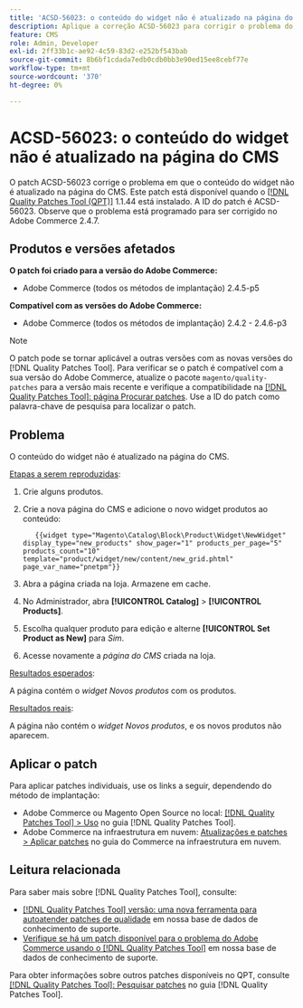 ```yaml
---
title: 'ACSD-56023: o conteúdo do widget não é atualizado na página do CMS'
description: Aplique a correção ACSD-56023 para corrigir o problema do Adobe Commerce em que o conteúdo do widget não é atualizado na página do CMS
feature: CMS
role: Admin, Developer
exl-id: 2ff33b1c-ae92-4c59-83d2-e252bf543bab
source-git-commit: 8b6bf1cdada7edb0cdb0bb3e90ed15ee8cebf77e
workflow-type: tm+mt
source-wordcount: '370'
ht-degree: 0%

---
```


# ACSD-56023: o conteúdo do widget não é atualizado na página do CMS

O patch ACSD-56023 corrige o problema em que o conteúdo do widget não é atualizado na página do CMS. Este patch está disponível quando o [[!DNL Quality Patches Tool (QPT)]](/help/announcements/adobe-commerce-announcements/magento-quality-patches-released-new-tool-to-self-serve-quality-patches.md) 1.1.44 está instalado. A ID do patch é ACSD-56023. Observe que o problema está programado para ser corrigido no Adobe Commerce 2.4.7.

## Produtos e versões afetados

**O patch foi criado para a versão do Adobe Commerce:**

* Adobe Commerce (todos os métodos de implantação) 2.4.5-p5

**Compatível com as versões do Adobe Commerce:**

* Adobe Commerce (todos os métodos de implantação) 2.4.2 - 2.4.6-p3

>[!NOTE]
>
>O patch pode se tornar aplicável a outras versões com as novas versões do [!DNL Quality Patches Tool]. Para verificar se o patch é compatível com a sua versão do Adobe Commerce, atualize o pacote `magento/quality-patches` para a versão mais recente e verifique a compatibilidade na [[!DNL Quality Patches Tool]: página Procurar patches](https://experienceleague.adobe.com/tools/commerce-quality-patches/index.html). Use a ID do patch como palavra-chave de pesquisa para localizar o patch.

## Problema

O conteúdo do widget não é atualizado na página do CMS.

<u>Etapas a serem reproduzidas</u>:

1. Crie alguns produtos.
1. Crie a nova página do CMS e adicione o novo widget produtos ao conteúdo:

   ```
      {{widget type="Magento\Catalog\Block\Product\Widget\NewWidget" display_type="new_products" show_pager="1" products_per_page="5" products_count="10" template="product/widget/new/content/new_grid.phtml" page_var_name="pnetpm"}} 
   ```

1. Abra a página criada na loja. Armazene em cache.
1. No Administrador, abra **[!UICONTROL Catalog]** > **[!UICONTROL Products]**.
1. Escolha qualquer produto para edição e alterne **[!UICONTROL Set Product as New]** para *Sim*.
1. Acesse novamente a *página do CMS* criada na loja.

<u>Resultados esperados</u>:

A página contém o *widget Novos produtos* com os produtos.

<u>Resultados reais</u>:

A página não contém o *widget Novos produtos*, e os novos produtos não aparecem.

## Aplicar o patch

Para aplicar patches individuais, use os links a seguir, dependendo do método de implantação:

* Adobe Commerce ou Magento Open Source no local: [[!DNL Quality Patches Tool] > Uso](https://experienceleague.adobe.com/docs/commerce-operations/tools/quality-patches-tool/usage.html) no guia [!DNL Quality Patches Tool].
* Adobe Commerce na infraestrutura em nuvem: [Atualizações e patches > Aplicar patches](https://experienceleague.adobe.com/docs/commerce-cloud-service/user-guide/develop/upgrade/apply-patches.html) no guia do Commerce na infraestrutura em nuvem.

## Leitura relacionada

Para saber mais sobre [!DNL Quality Patches Tool], consulte:

* [[!DNL Quality Patches Tool] versão: uma nova ferramenta para autoatender patches de qualidade](/help/announcements/adobe-commerce-announcements/magento-quality-patches-released-new-tool-to-self-serve-quality-patches.md) em nossa base de dados de conhecimento de suporte.
* [Verifique se há um patch disponível para o problema do Adobe Commerce usando o [!DNL Quality Patches Tool]](/help/support-tools/patches-available-in-qpt-tool/check-patch-for-magento-issue-with-magento-quality-patches.md) em nossa base de dados de conhecimento de suporte.

Para obter informações sobre outros patches disponíveis no QPT, consulte [[!DNL Quality Patches Tool]: Pesquisar patches](https://experienceleague.adobe.com/tools/commerce-quality-patches/index.html) no guia [!DNL Quality Patches Tool].
